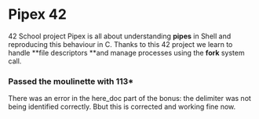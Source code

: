 # Pipex 42
42 School project Pipex is all about understanding **pipes** in Shell and reproducing this behaviour in C.
Thanks to this 42 project we learn to handle **file descriptors **and manage processes using the **fork** system call.

### Passed the moulinette with 113*
There was an error in the here_doc part of the bonus: the delimiter was not being identified correctly.
Bbut this is corrected and working fine now.
